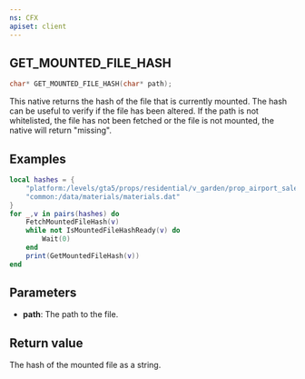 ```yaml
---
ns: CFX
apiset: client
---
```

## GET_MOUNTED_FILE_HASH

```c
char* GET_MOUNTED_FILE_HASH(char* path);
```
This native returns the hash of the file that is currently mounted. The hash can be useful to verify if the file has been altered. If the path is not whitelisted, the file has not been fetched or the file is not mounted, the native will return "missing".
## Examples
```lua
local hashes = {
    "platform:/levels/gta5/props/residential/v_garden/prop_airport_sale.ytd",
    "common:/data/materials/materials.dat"
} 
for _,v in pairs(hashes) do
    FetchMountedFileHash(v)
    while not IsMountedFileHashReady(v) do
        Wait(0)
    end
    print(GetMountedFileHash(v))
end
```

## Parameters
* **path**: The path to the file.

## Return value

The hash of the mounted file as a string.